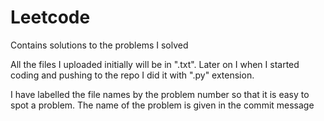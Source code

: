 # Leetcode
Contains solutions to the problems I solved

All the files I uploaded initially will be in ".txt". Later on I when I started coding and pushing to the repo I did it with ".py" extension.

I have labelled the file names by the problem number so that it is easy to spot a problem. The name of the problem is given in the commit message
